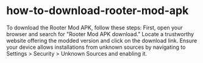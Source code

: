 # how-to-download-rooter-mod-apk
To download the Rooter Mod APK, follow these steps: First, open your browser and search for "Rooter Mod APK download." Locate a trustworthy website offering the modded version and click on the download link. Ensure your device allows installations from unknown sources by navigating to Settings > Security > Unknown Sources and enabling it.

